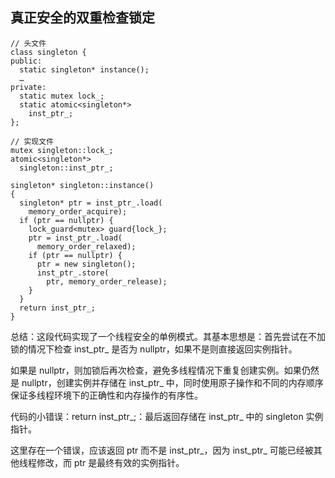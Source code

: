 ## 真正安全的双重检查锁定
```
// 头文件
class singleton {
public:
  static singleton* instance();
  …
private:
  static mutex lock_;
  static atomic<singleton*>
    inst_ptr_;
};

// 实现文件
mutex singleton::lock_;
atomic<singleton*>
  singleton::inst_ptr_;

singleton* singleton::instance()
{
  singleton* ptr = inst_ptr_.load(
    memory_order_acquire);
  if (ptr == nullptr) {
    lock_guard<mutex> guard{lock_};
    ptr = inst_ptr_.load(
      memory_order_relaxed);
    if (ptr == nullptr) {
      ptr = new singleton();
      inst_ptr_.store(
        ptr, memory_order_release);
    }
  }
  return inst_ptr_;
}
```

总结：这段代码实现了一个线程安全的单例模式。其基本思想是：首先尝试在不加锁的情况下检查 inst_ptr_ 是否为 nullptr，如果不是则直接返回实例指针。

如果是 nullptr，则加锁后再次检查，避免多线程情况下重复创建实例。如果仍然是 nullptr，创建实例并存储在 inst_ptr_ 中，同时使用原子操作和不同的内存顺序保证多线程环境下的正确性和内存操作的有序性。

代码的小错误：return inst_ptr_;：最后返回存储在 inst_ptr_ 中的 singleton 实例指针。

这里存在一个错误，应该返回 ptr 而不是 inst_ptr_，因为 inst_ptr_ 可能已经被其他线程修改，而 ptr 是最终有效的实例指针。

